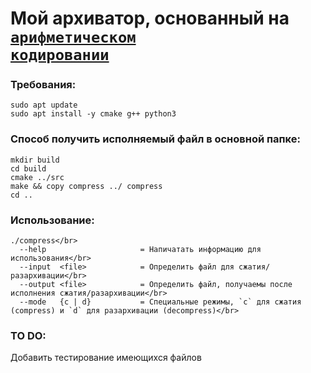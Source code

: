 # Мой архиватор, основанный на <code>[арифметическом кодировании](https://ru.wikipedia.org/wiki/%D0%90%D1%80%D0%B8%D1%84%D0%BC%D0%B5%D1%82%D0%B8%D1%87%D0%B5%D1%81%D0%BA%D0%BE%D0%B5_%D0%BA%D0%BE%D0%B4%D0%B8%D1%80%D0%BE%D0%B2%D0%B0%D0%BD%D0%B8%D0%B5)</code>

### Требования:
``` 
sudo apt update
sudo apt install -y cmake g++ python3
```
### Способ получить исполняемый файл в основной папке:
```
mkdir build 
cd build 
cmake ../src 
make && copy compress ../ compress 
cd ..
```


### Использование:
```
./compress</br>
  --help                     = Напичатать информацию для использования</br>
  --input  <file>            = Определить файл для сжатия/разархивации</br>
  --output <file>            = Определить файл, получаемы после исполнения сжатия/разархивации</br>
  --mode   {c | d}           = Специальные режимы, `c` для сжатия (compress) и `d` для разархивации (decompress)</br>
```


### TO DO:
Добавить тестирование имеющихся файлов
